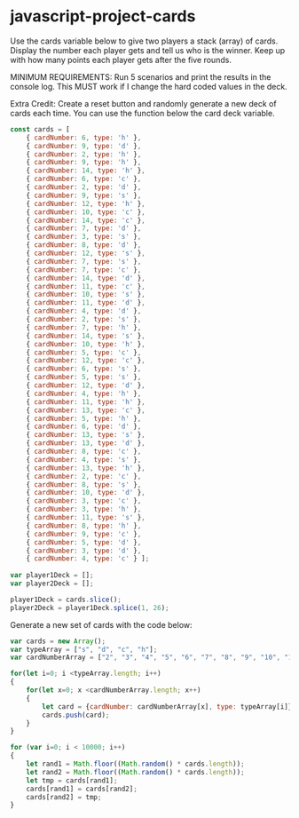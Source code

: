 # javascript-project-cards

Use the cards variable below to give two players a stack (array) of cards. Display the number each player gets and tell us who is the winner. Keep up with how many points each player gets after the five rounds.

MINIMUM REQUIREMENTS:
Run 5 scenarios and print the results in the console log. This MUST work if I change the hard coded values in the deck.

Extra Credit: Create a reset button and randomly generate a new deck of cards each time. You can use the function below the card deck variable.

```javascript
const cards = [
    { cardNumber: 6, type: 'h' },
    { cardNumber: 9, type: 'd' },
    { cardNumber: 2, type: 'h' },
    { cardNumber: 9, type: 'h' },
    { cardNumber: 14, type: 'h' },
    { cardNumber: 6, type: 'c' },
    { cardNumber: 2, type: 'd' },
    { cardNumber: 9, type: 's' },
    { cardNumber: 12, type: 'h' },
    { cardNumber: 10, type: 'c' },
    { cardNumber: 14, type: 'c' },
    { cardNumber: 7, type: 'd' },
    { cardNumber: 3, type: 's' },
    { cardNumber: 8, type: 'd' },
    { cardNumber: 12, type: 's' },
    { cardNumber: 7, type: 's' },
    { cardNumber: 7, type: 'c' },
    { cardNumber: 14, type: 'd' },
    { cardNumber: 11, type: 'c' },
    { cardNumber: 10, type: 's' },
    { cardNumber: 11, type: 'd' },
    { cardNumber: 4, type: 'd' },
    { cardNumber: 2, type: 's' },
    { cardNumber: 7, type: 'h' },
    { cardNumber: 14, type: 's' },
    { cardNumber: 10, type: 'h' },
    { cardNumber: 5, type: 'c' },
    { cardNumber: 12, type: 'c' },
    { cardNumber: 6, type: 's' },
    { cardNumber: 5, type: 's' },
    { cardNumber: 12, type: 'd' },
    { cardNumber: 4, type: 'h' },
    { cardNumber: 11, type: 'h' },
    { cardNumber: 13, type: 'c' },
    { cardNumber: 5, type: 'h' },
    { cardNumber: 6, type: 'd' },
    { cardNumber: 13, type: 's' },
    { cardNumber: 13, type: 'd' },
    { cardNumber: 8, type: 'c' },
    { cardNumber: 4, type: 's' },
    { cardNumber: 13, type: 'h' },
    { cardNumber: 2, type: 'c' },
    { cardNumber: 8, type: 's' },
    { cardNumber: 10, type: 'd' },
    { cardNumber: 3, type: 'c' },
    { cardNumber: 3, type: 'h' },
    { cardNumber: 11, type: 's' },
    { cardNumber: 8, type: 'h' },
    { cardNumber: 9, type: 'c' },
    { cardNumber: 5, type: 'd' },
    { cardNumber: 3, type: 'd' },
    { cardNumber: 4, type: 'c' } ];
    
var player1Deck = [];
var player2Deck = [];

player1Deck = cards.slice();
player2Deck = player1Deck.splice(1, 26);
```

Generate a new set of cards with the code below:
```javascript
var cards = new Array();
var typeArray = ["s", "d", "c", "h"];
var cardNumberArray = ["2", "3", "4", "5", "6", "7", "8", "9", "10", "11", "12", "13", "14"];

for(let i=0; i <typeArray.length; i++)
{
    for(let x=0; x <cardNumberArray.length; x++)
    {
        let card = {cardNumber: cardNumberArray[x], type: typeArray[i]};
        cards.push(card);
    }
}

for (var i=0; i < 10000; i++)
{
    let rand1 = Math.floor((Math.random() * cards.length));
    let rand2 = Math.floor((Math.random() * cards.length));
    let tmp = cards[rand1];
    cards[rand1] = cards[rand2];
    cards[rand2] = tmp;
}
```
